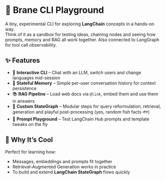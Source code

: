 # 🧪 Brane CLI Playground

A tiny, experimental CLI for exploring **LangChain** concepts in a hands-on way.  
Think of it as a sandbox for testing ideas, chaining nodes and seeing how prompts, memory and RAG all work together. Also connected to LangGraph for tool call observability. 

## ✨ Features

- 💬 **Interactive CLI** – Chat with an LLM, switch users and change languages mid-session
- 🧠 **Stateful Memory** – Simple per-user conversation history for context persistence
- 📚 **RAG Pipeline** – Load web docs via `@link`, embed them and use them in answers 
- 🔄 **Custom StateGraph** – Modular steps for query reformulation, retrieval, generation and playful post-processing (yes, random fish facts 🐟)
- 🎯 **Prompt Playground** – Test LangChain Hub prompts and template tweaks on the fly

## 🚀 Why It’s Cool

Perfect for learning how:
- Messages, embeddings and prompts fit together
- Retrieval-Augmented Generation works in practice
- To build and extend **LangChain StateGraph** flows quickly